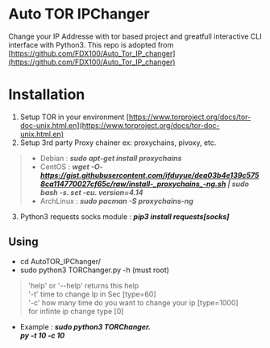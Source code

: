 # Auto TOR IPChanger

Change your IP Addresse with tor based project and greatfull interactive CLI interface with Python3. This repo is adopted from [https://github.com/FDX100/Auto_Tor_IP_changer](https://github.com/FDX100/Auto_Tor_IP_changer)


# Installation

 1. Setup TOR in your environment [https://www.torproject.org/docs/tor-doc-unix.html.en](https://www.torproject.org/docs/tor-doc-unix.html.en)
 2. Setup 3rd party Proxy chainer ex: proxychains, pivoxy, etc.
 >- Debian : ***sudo apt-get install proxychains***
 >- CentOS : ***wget -O- https://gist.githubusercontent.com/ifduyue/dea03b4e139c5758ca114770027cf65c/raw/install-_proxychains_-ng.sh | sudo bash -s. set -eu. version=4.14***
 >- ArchLinux : ***sudo pacman -S _proxychains_-ng***
 3. Python3 requests socks module : ***pip3 install requests[socks]***
 

## Using
 - cd AutoTOR_IPChanger/
 - sudo python3 TORChanger.py -h (must root)
 
> 'help' or '--help' returns this help  
'-t' time to change Ip in Sec [type=60]  
'-c' how many time do you want to change your ip [type=1000]  
for infinte ip change type [0]
 - Example : ***sudo python3 TORChanger.  
py -t 10 -c 10***
